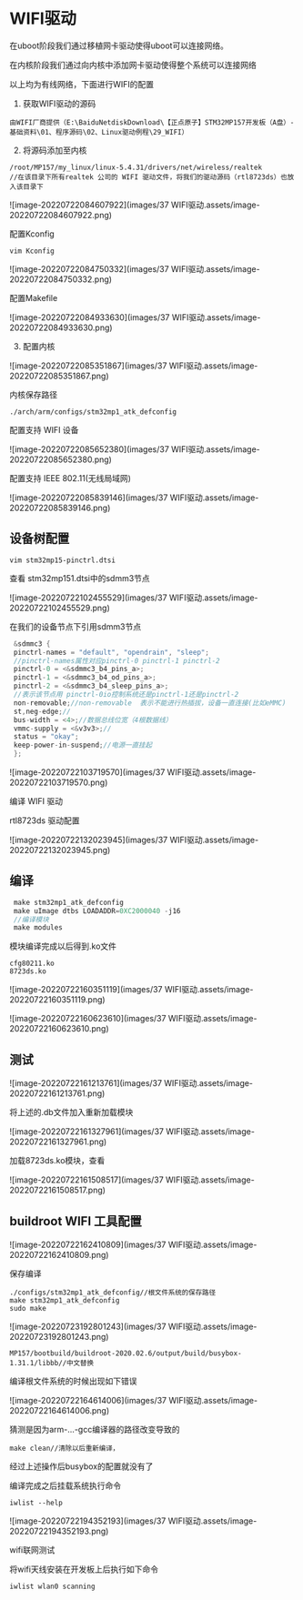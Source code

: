 # WIFI驱动

在uboot阶段我们通过移植网卡驱动使得uboot可以连接网络。

在内核阶段我们通过向内核中添加网卡驱动使得整个系统可以连接网络

以上均为有线网络，下面进行WIFI的配置

1. 获取WIFI驱动的源码

```
由WIFI厂商提供（E:\BaiduNetdiskDownload\【正点原子】STM32MP157开发板（A盘）-基础资料\01、程序源码\02、Linux驱动例程\29_WIFI）
```

2. 将源码添加至内核

```
/root/MP157/my_linux/linux-5.4.31/drivers/net/wireless/realtek
//在该目录下所有realtek 公司的 WIFI 驱动文件，将我们的驱动源码（rtl8723ds）也放入该目录下
```

![image-20220722084607922](images/37 WIFI驱动.assets/image-20220722084607922.png)

配置Kconfig

```
vim Kconfig
```

![image-20220722084750332](images/37 WIFI驱动.assets/image-20220722084750332.png)

配置Makefile

![image-20220722084933630](images/37 WIFI驱动.assets/image-20220722084933630.png)

3. 配置内核

![image-20220722085351867](images/37 WIFI驱动.assets/image-20220722085351867.png)

内核保存路径

```
./arch/arm/configs/stm32mp1_atk_defconfig
```

配置支持 WIFI 设备

![image-20220722085652380](images/37 WIFI驱动.assets/image-20220722085652380.png)

配置支持 IEEE 802.11(无线局域网)

![image-20220722085839146](images/37 WIFI驱动.assets/image-20220722085839146.png)

## 设备树配置

```
vim stm32mp15-pinctrl.dtsi
```

查看 stm32mp151.dtsi中的sdmm3节点

![image-20220722102455529](images/37 WIFI驱动.assets/image-20220722102455529.png)

在我们的设备节点下引用sdmm3节点

```c++
 &sdmmc3 {
 pinctrl-names = "default", "opendrain", "sleep";
 //pinctrl-names属性对应pinctrl-0 pinctrl-1 pinctrl-2
 pinctrl-0 = <&sdmmc3_b4_pins_a>;
 pinctrl-1 = <&sdmmc3_b4_od_pins_a>;
 pinctrl-2 = <&sdmmc3_b4_sleep_pins_a>;
 //表示该节点用 pinctrl-0io控制系统还是pinctrl-1还是pinctrl-2
 non-removable;//non-removable  表示不能进行热插拔，设备一直连接(比如eMMC)
 st,neg-edge;//
 bus-width = <4>;//数据总线位宽（4根数据线）
 vmmc-supply = <&v3v3>;//
 status = "okay";
 keep-power-in-suspend;//电源一直挂起
 };

```

![image-20220722103719570](images/37 WIFI驱动.assets/image-20220722103719570.png)

编译 WIFI 驱动

rtl8723ds 驱动配置

![image-20220722132023945](images/37 WIFI驱动.assets/image-20220722132023945.png)

## 编译

```c++
 make stm32mp1_atk_defconfig
 make uImage dtbs LOADADDR=0XC2000040 -j16
 //编译模块
 make modules
```

模块编译完成以后得到.ko文件

```
cfg80211.ko
8723ds.ko
```

![image-20220722160351119](images/37 WIFI驱动.assets/image-20220722160351119.png)

![image-20220722160623610](images/37 WIFI驱动.assets/image-20220722160623610.png)

## 测试

![image-20220722161213761](images/37 WIFI驱动.assets/image-20220722161213761.png)

将上述的.db文件加入重新加载模块

![image-20220722161327961](images/37 WIFI驱动.assets/image-20220722161327961.png)

加载8723ds.ko模块，查看

![image-20220722161508517](images/37 WIFI驱动.assets/image-20220722161508517.png)

## buildroot WIFI 工具配置

![image-20220722162410809](images/37 WIFI驱动.assets/image-20220722162410809.png)

保存编译

```
./configs/stm32mp1_atk_defconfig//根文件系统的保存路径
make stm32mp1_atk_defconfig
sudo make
```

![image-20220723192801243](images/37 WIFI驱动.assets/image-20220723192801243.png)

```
MP157/bootbuild/buildroot-2020.02.6/output/build/busybox-1.31.1/libbb//中文替换
```

编译根文件系统的时候出现如下错误

![image-20220722164614006](images/37 WIFI驱动.assets/image-20220722164614006.png)

猜测是因为arm-...-gcc编译器的路径改变导致的

```
make clean//清除以后重新编译，
```

经过上述操作后busybox的配置就没有了

编译完成之后挂载系统执行命令

```
iwlist --help
```

![image-20220722194352193](images/37 WIFI驱动.assets/image-20220722194352193.png)

wifi联网测试

将wifi天线安装在开发板上后执行如下命令

```
iwlist wlan0 scanning
```

